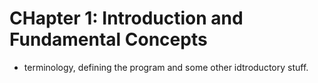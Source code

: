 # CHapter 1: Introduction and Fundamental Concepts

- terminology, defining the program and some other idtroductory stuff.
